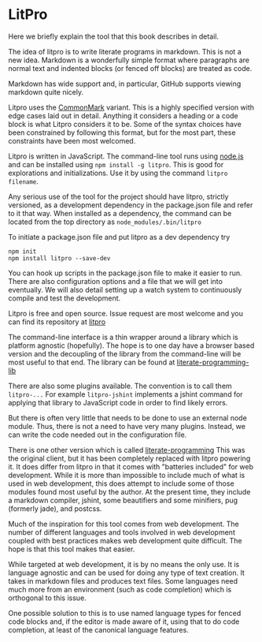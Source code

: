 # LitPro

Here we briefly explain the tool that this book describes in detail. 

The idea of litpro is to write literate programs in markdown. This is not a
new idea. Markdown is a wonderfully simple format where paragraphs are normal
text and indented blocks (or fenced off blocks) are treated as code. 

Markdown has wide support and, in particular, GitHub supports viewing markdown
quite nicely. 

Litpro uses the [CommonMark](http://commonmark.org/) variant. This is a highly
specified version with edge cases laid out in detail. Anything it considers a
heading or a code block is what Litpro considers it to be. Some of the syntax
choices have been constrained by following this format, but for the most part,
these constraints have been most welcomed.

Litpro is written in JavaScript. The command-line tool runs using [node.js](https://nodejs.org/en/) and can be installed using `npm install -g litpro`.  This is good for explorations and initializations. Use it by using the command `litpro filename`.

Any serious use of the tool for the project should have litpro, strictly versioned, as a
development dependency in the package.json file and refer to it that way. When
installed as a dependency, the command can be located from the top directory
as `node_modules/.bin/litpro`

To initiate a package.json file and put litpro as a dev dependency try

    npm init
    npm install litpro --save-dev

You can hook up scripts in the package.json file to make it easier to run.
There are also configuration options and a file that we will get into
eventually. We will also detail setting up a watch system to continuously
compile and test the development. 

Litpro is free and open source. Issue request are most welcome and you can
find its repository at [litpro](https://github.com/jostylr/litpro)

The command-line interface is a thin wrapper around a library which is
platform agnostic (hopefully). The hope is to one day have a browser based
version and the decoupling of the library from the command-line will be most useful to that end. The
library can be found at 
[literate-programming-lib](https://github.com/jostylr/literate-programming-lib)

There are also some plugins available. The convention is to call them `litpro-...`
For example `litpro-jshint` implements a jshint command for applying that
library to JavaScript code in order to find likely errors.

But there is often very little that needs to be done to use an external node module. Thus, there is not a need to have very many plugins. Instead, we can write the code needed out in the configuration file. 

There is one other version which is called 
[literate-programming](https://github.com/jostylr/literate-programming)
This was the original client, but it has been completely replaced with litpro powering it. It does differ from litpro in that it comes with "batteries included" for web development. While it is more than impossible to include much of what is used in web development, this does attempt to include some of those modules found most useful by the author. At the present time, they include a markdown compiler, jshint, some beautifiers and some minifiers, pug (formerly jade), and postcss. 


Much of the inspiration for this tool comes from web development. The number
of different languages and tools involved in web development coupled with best
practices makes web development quite difficult. The hope is that this tool
makes that easier. 

While targeted at web development, it is by no means the only use. It is
language agnostic and can be used for doing any type of text creation. It
takes in markdown files and produces text files. Some languages need much more
from an environment (such as code completion) which is orthogonal to this
issue. 

One possible solution to this is to use named language types for fenced code
blocks and, if the editor is made aware of it, using that to do code
completion, at least of the canonical language features.
